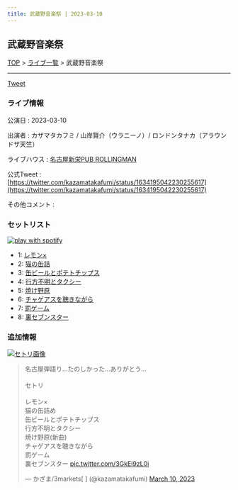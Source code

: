```yaml
---
title: 武蔵野音楽祭 | 2023-03-10
---
```

## 武蔵野音楽祭

[TOP](/setlist/) > [ライブ一覧](lives.html) > 武蔵野音楽祭

___

<a href="https://twitter.com/share?ref_src=twsrc%5Etfw" data-text="3markets[ ]セットリスト > 武蔵野音楽祭" class="twitter-share-button" data-via="3markets" data-hashtags="3markets" data-related="3markets" data-show-count="false">Tweet</a>

### ライブ情報

公演日
:    2023-03-10

出演者
:    カザマタカフミ / 山岸賢介（ウラニーノ）/ ロンドンタナカ（アラウンドザ天竺）

ライブハウス
:    [名古屋新栄PUB ROLLINGMAN](livehouse053.html)

公式Tweet
:    [https://twitter.com/kazamatakafumi/status/1634195042230255617](https://twitter.com/kazamatakafumi/status/1634195042230255617)

その他コメント
:    

### セットリスト


[![play with spotify](images/spotify-icon.png)](https://open.spotify.com/playlist/0GtZV2pItN6egRlRTBKKrG)



*  1: [レモン×](song003.html)
*  2: [猫の缶詰](song041.html)
*  3: [缶ビールとポテトチップス](song043.html)
*  4: [行方不明とタクシー](song039.html)
*  5: [焼け野原](song069.html)
*  6: [チャゲアスを聴きながら](song070.html)
*  7: [罰ゲーム](song071.html)
*  8: [裏セブンスター](song017.html)


### 追加情報

[![セトリ画像](images/057.jpg)](images/057.jpg)


<blockquote class="twitter-tweet"><p lang="ja" dir="ltr">名古屋弾語り…たのしかった…ありがとう…<br><br>セトリ<br><br>レモン×<br>猫の缶詰め<br>缶ビールとポテトチップス<br>行方不明とタクシー<br>焼け野原(新曲)<br>チャゲアスを聴きながら<br>罰ゲーム<br>裏セブンスター <a href="https://t.co/3GkEi9zL0i">pic.twitter.com/3GkEi9zL0i</a></p>&mdash; かざま/3markets[ ] (@kazamatakafumi) <a href="https://twitter.com/kazamatakafumi/status/1634195042230255617?ref_src=twsrc%5Etfw">March 10, 2023</a></blockquote>
<script async src="https://platform.twitter.com/widgets.js" charset="utf-8"></script>




<script async src="https://platform.twitter.com/widgets.js" charset="utf-8"></script>